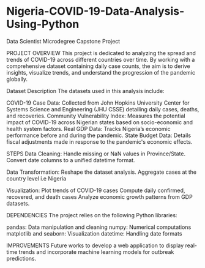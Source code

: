 # Nigeria-COVID-19-Data-Analysis-Using-Python
Data Scientist Microdegree Capstone Project

PROJECT OVERVIEW
This project is dedicated to analyzing the spread and trends of COVID-19 across different countries over time. By working with a comprehensive dataset containing daily case counts, the aim is to derive insights, visualize trends, and understand the progression of the pandemic globally.

Dataset Description
The datasets used in this analysis include:

COVID-19 Case Data: Collected from John Hopkins University Center for Systems Science and Engineering (JHU CSSE) detailing daily cases, deaths, and recoveries.
Community Vulnerability Index: Measures the potential impact of COVID-19 across Nigerian states based on socio-economic and health system factors.
Real GDP Data: Tracks Nigeria’s economic performance before and during the pandemic.
State Budget Data: Details fiscal adjustments made in response to the pandemic's economic effects.

STEPS
Data Cleaning:
Handle missing or NaN values in Province/State.
Convert date columns to a unified datetime format.

Data Transformation:
Reshape the dataset analysis.
Aggregate cases at the country level i.e Nigeria

Visualization:
Plot trends of COVID-19 cases
Compute daily confirmed, recovered, and death cases 
Analyze economic growth patterns from GDP datasets.

DEPENDENCIES
The project relies on the following Python libraries:

pandas: Data manipulation and cleaning
numpy: Numerical computations
matplotlib and seaborn: Visualization
datetime: Handling date formats


IMPROVEMENTS
Future works to develop a web application to display real-time trends and incorporate machine learning models for outbreak predictions.
